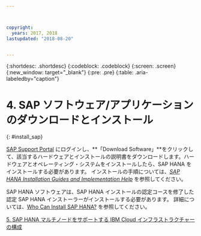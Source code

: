 ```yaml
---



copyright:
  years: 2017, 2018
lastupdated: "2018-08-20"


---
```


{:shortdesc: .shortdesc}
{:codeblock: .codeblock}
{:screen: .screen}
{:new_window: target="_blank"}
{:pre: .pre}
{:table: .aria-labeledby="caption"}

# 4. SAP ソフトウェア/アプリケーションのダウンロードとインストール
{: #install_sap}

[SAP Support Portal](https://support.sap.com/en/index.html) にログインし、**「Download Software」**をクリックして、該当するハードウェアとインストールの説明書をダウンロードします。ハードウェアとオペレーティング・システムをインストールしたら、SAP HANA をインストールする必要があります。 インストールの手順については、[*SAP HANA Installation Guides and Implementation Help*](https://www.sap.com/products/hana/implementation/resources.html) を参照してください。

SAP HANA ソフトウェアは、SAP HANA インストールの認定コースを修了した認定 SAP HANA インストーラーがインストールする必要があります。 詳細については、[Who Can Install SAP HANA?](http://www.saphanacentral.com/p/who-can-install-sap-hana.html) を参照してください。

 [5. SAP HANA マルチノードをサポートする IBM Cloud インフラストラクチャーの構成](/docs/infrastructure/sap-hana/hana-multi-node.html)
